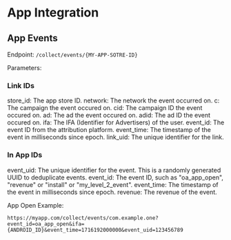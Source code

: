 # App Integration

## App Events

Endpoint: `/collect/events/{MY-APP-SOTRE-ID}`


Parameters:

### Link IDs

store_id: The app store ID.
network: The network the event occurred on.
c: The campaign the event occured on.
cid: The campaign ID the event occured on.
ad: The ad the event occured on.
adid: The ad ID the event occured on.
ifa: The IFA (Identifier for Advertisers) of the user.
event_id: The event ID from the attribution platform.
event_time: The timestamp of the event in milliseconds since epoch.
link_uid: The unique identifier for the link.

### In App IDs
event_uid: The unique identifier for the event. This is a randomly generated UUID to deduplicate events.
event_id: The event ID, such as "oa_app_open", "revenue" or "install" or "my_level_2_event".
event_time: The timestamp of the event in milliseconds since epoch.
revenue: The revenue of the event.

App Open Example:
```
https://myapp.com/collect/events/com.example.one?event_id=oa_app_open&ifa={ANDROID_ID}&event_time=1716192000000&event_uid=123456789
```


